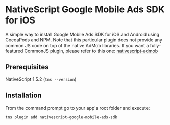 # NativeScript Google Mobile Ads SDK for iOS

A simple way to install Google Mobile Ads SDK for iOS and Android using CocoaPods and NPM. Note that this particular plugin does not provide any common JS code on top
of the native AdMob libraries. If you want a fully-featured CommonJS plugin, please refer to this one: [nativescript-admob](https://www.npmjs.com/package/nativescript-admob)

## Prerequisites
NativeScript 1.5.2 (`tns --version`)

## Installation
From the command prompt go to your app's root folder and execute:
```
tns plugin add nativescript-google-mobile-ads-sdk
```